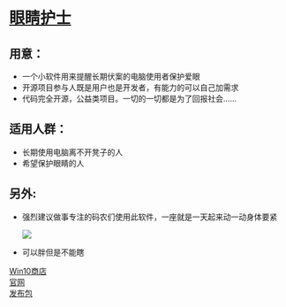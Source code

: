 # [眼睛护士](https://github.com/MscoderStudio/EyeNurse)

## 用意：
* 一个小软件用来提醒长期伏案的电脑使用者保护爱眼
* 开源项目参与人既是用户也是开发者，有能力的可以自己加需求
* 代码完全开源，公益类项目。一切的一切都是为了回报社会......

## 适用人群：
* 长期使用电脑离不开凳子的人
* 希望保护眼睛的人

## 另外:
* 强烈建议做事专注的码农们使用此软件，一座就是一天起来动一动身体要紧

  <img src="https://raw.githubusercontent.com/MscoderStudio/EyeNurse/master/readme.jpg"/>
* 可以胖但是不能瞎

[Win10商店](https://www.microsoft.com/zh-cn/p/%E7%9C%BC%E7%9D%9B%E6%8A%A4%E5%A3%AB/9np76pb0d07c?rtc=1)  
[官网](https://mscoder.cn/products/EyeNurse.html)  
[发布包](https://github.com/MscoderStudio/EyeNurse/releases)
